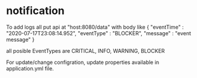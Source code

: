 # notification

To add logs all put api at "host:8080/data" with body like 
{
"eventTime" : "2020-07-17T23:08:14.952",
"eventType" : "BLOCKER",
"message" : "event message"
}	

all posible EventTypes are 
   CRITICAL,
   INFO,
   WARNING,
   BLOCKER

For update/change configration, update properties available in application.yml file.


